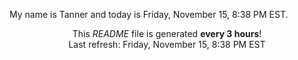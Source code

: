 My name is Tanner and today is Friday, November 15, 8:38 PM EST.

<p align="center">This <i>README</i> file is generated <b>every 3 hours</b>!</br>Last refresh: Friday, November 15, 8:38 PM EST<br /></p>
